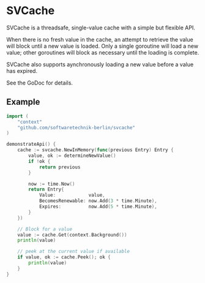 SVCache
=======

SVCache is a threadsafe, single-value cache with a simple but flexible API.

When there is no fresh value in the cache, an attempt to retrieve the value will block until a new value is loaded.
Only a single goroutine will load a new value; other goroutines will block as necessary until the loading is complete.

SVCache also supports aynchronously loading a new value before a value has expired.

See the GoDoc for details.


Example
-------

```go
import (
    "context"
    "github.com/softwaretechnik-berlin/svcache"
)

demonstrateApi() {
    cache := svcache.NewInMemory(func(previous Entry) Entry {
        value, ok := determineNewValue()
        if !ok {
            return previous
        }

        now := time.Now()
        return Entry{
            Value:            value,
            BecomesRenewable: now.Add(3 * time.Minute),
            Expires:          now.Add(5 * time.Minute),
        }
    })

    // Block for a value
    value := cache.Get(context.Background())
    println(value)

    // peek at the current value if available
    if value, ok := cache.Peek(); ok {
        println(value)
    }
}
```
